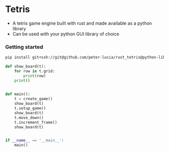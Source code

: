 # Tetris
* A tetris game engine built with rust and made available as a python library
* Can be used with your python GUI library of choice

### Getting started
```bash
pip install git+ssh://git@github.com/peter-lucia/rust_tetris@python-lib
```

```python
def show_board(t):
    for row in t.grid:
        print(row)
    print()

    
def main():
    t = create_game()
    show_board(t)
    t.setup_game()
    show_board(t)
    t.move_down()
    t.increment_frame()
    show_board(t)


if __name__ == '__main__':
    main()
```

